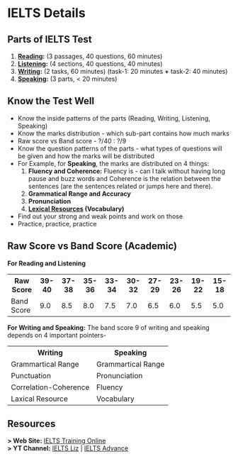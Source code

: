 # **IELTS Details**

## **Parts of IELTS Test**
1. **[Reading](https://github.com/abs-sayem/english_language_test/tree/main/ielts/reading):** (3 passages, 40 questions, 60 minutes)
2. **[Listening](https://github.com/abs-sayem/english_language_test/tree/main/ielts/listening):** (4 sections, 40 questions, 40 minutes)
3. **[Writing](https://github.com/abs-sayem/english_language_test/tree/main/ielts/writing):** (2 tasks, 60 minutes) (task-1: 20 minutes **+** task-2: 40 minutes)
4. **[Speaking](https://github.com/abs-sayem/english_language_test/tree/main/ielts/speaking):** (3 parts,  < 20 minutes)

## **Know the Test Well**
- Know the inside patterns of the parts (Reading, Writing, Listening, Speaking)
- Know the marks distribution - which sub-part contains how much marks
- Raw score vs Band score - ?/40 : ?/9
- Know the question patterns of the parts - what types of questions will be given and how the marks will be distributed
- For Example, for **Speaking**, the marks are distributed on 4 things:
	1. **Fluency and Coherence:** Fluency is - can I talk without having long pause and buzz words and Coherence is the relation between the sentences (are the sentences related or jumps here and there).
	2. **Grammatical Range and Accuracy**
	3. **Pronunciation**
	4. **[Lexical Resources](https://github.com/abs-sayem/english_language_test/blob/main/ielts/lexical_resources.md) (Vocabulary)**
- Find out your strong and weak points and work on those
- Practice, practice, practice

## **Raw Score vs Band Score (Academic)**
**For Reading and Listening**
<table >
    <tr>
        <th>Raw Score</th>
        <th>39-40</th>
        <th>37-38</th>
        <th>35-36</th>
        <th>33-34</th>
        <th>30-32</th>
        <th>27-29</th>
        <th>23-26</th>
        <th>19-22</th>
        <th>15-18</th>
    </tr>
    <tr>
        <td>Band Score</td>
        <td>9.0</td>
        <td>8.5</td>
        <td>8.0</td>
        <td>7.5</td>
        <td>7.0</td>
        <td>6.5</td>
        <td>6.0</td>
        <td>5.5</td>
        <td>5.0</td>
    </tr>
</table>

**For Writing and Speaking:** The band score 9 of writing and speaking depends on 4 important pointers-
<table>
    <tr><th>Writing</th><th>Speaking</th></tr>
    <tr><td>Grammartical Range</td><td>Grammartical Range</td></tr>
    <tr><td>Punctuation</td><td>Pronunciation</td></tr>
    <tr><td>Correlation-Coherence</td><td>Fluency</td></tr>
    <tr><td>Laxical Resource</td><td>Vocabulary</td></tr>
</table>

## **Resources**
**> Web Site:** [IELTS Training Online](https://ieltstrainingonline.com/)<br>
**> YT Channel:** [IELTS Liz](https://www.youtube.com/@ieltsliz) | [IELTS Advance](https://www.youtube.com/@Ieltsadvantage)